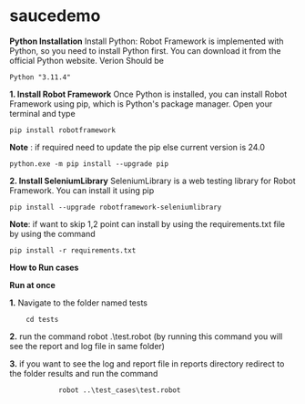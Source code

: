 # saucedemo

**Python Installation**
    Install Python: Robot Framework is implemented with Python, so you need to install Python first. You can download it from the official Python website.
    Verion Should be
    
    Python "3.11.4"

**1. Install Robot Framework** 
Once Python is installed, you can install Robot Framework using pip, which is Python's package manager. Open your terminal and type
    
    pip install robotframework
    
**Note** : if required need to update the pip else current version is 24.0
    
    python.exe -m pip install --upgrade pip
    
**2. Install SeleniumLibrary**
SeleniumLibrary is a web testing library for Robot Framework. You can install it using pip
    
    pip install --upgrade robotframework-seleniumlibrary

**Note**: if want to skip 1,2 point can install by using the requirements.txt file by using the command
    
    pip install -r requirements.txt

**How to Run cases**

**Run at once**
       
**1.** Navigate to the folder named tests

        cd tests
        
 **2.** run the command robot .\test.robot (by running this command you will see the report and log file in same folder)
        
**3.** if you want to see the log and report file in reports directory redirect to the folder results and run the command 
                
                robot ..\test_cases\test.robot
        

